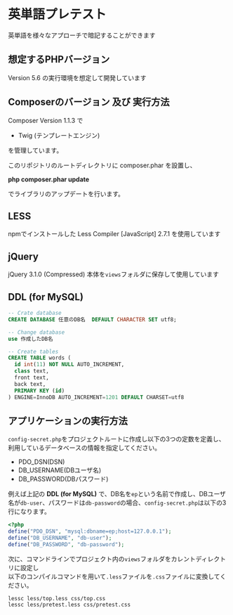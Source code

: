 # 英単語プレテスト

英単語を様々なアプローチで暗記することができます

## 想定するPHPバージョン

Version 5.6 の実行環境を想定して開発しています

## Composerのバージョン 及び 実行方法

Composer Version 1.1.3 で

- Twig (テンプレートエンジン)

を管理しています。

このリポジトリのルートディレクトリに composer.phar を設置し、

**php composer.phar update**

でライブラリのアップデートを行います。

## LESS

npmでインストールした Less Compiler [JavaScript] 2.7.1 を使用しています

## jQuery

jQuery 3.1.0 (Compressed) 本体を``views``フォルダに保存して使用しています

## DDL (for MySQL)

```sql
-- Crate database
CREATE DATABASE 任意のDB名  DEFAULT CHARACTER SET utf8;

-- Change database
use 作成したDB名

-- Create tables
CREATE TABLE words (  
  id int(11) NOT NULL AUTO_INCREMENT,  
  class text,  
  front text,  
  back text,  
  PRIMARY KEY (id)  
) ENGINE=InnoDB AUTO_INCREMENT=1201 DEFAULT CHARSET=utf8
```

## アプリケーションの実行方法

`config-secret.php`をプロジェクトルートに作成し以下の3つの定数を定義し、利用しているデータベースの情報を指定してください。

- PDO_DSN(DSN)
- DB_USERNAME(DBユーザ名)
- DB_PASSWORD(DBパスワード)

例えば上記の **DDL (for MySQL)** で、DB名を`ep`という名前で作成し、DBユーザ名が`db-user`、パスワードは`db-password`の場合、`config-secret.php`は以下の3行になります。

```php
<?php
define("PDO_DSN", "mysql:dbname=ep;host=127.0.0.1");
define("DB_USERNAME", "db-user");
define("DB_PASSWORD", "db-password");
```

次に、コマンドラインでプロジェクト内の`views`フォルダをカレントディレクトリに設定し  
以下のコンパイルコマンドを用いて`.less`ファイルを`.css`ファイルに変換してください。

```text
lessc less/top.less css/top.css
lessc less/pretest.less css/pretest.css
```

